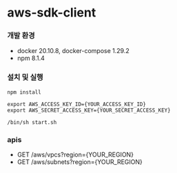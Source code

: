 # aws-sdk-client

### 개발 환경
- docker 20.10.8, docker-compose 1.29.2
- npm 8.1.4

### 설치 및 실행
```
npm install

export AWS_ACCESS_KEY_ID={YOUR_ACCESS_KEY_ID}
export AWS_SECRET_ACCESS_KEY={YOUR_SECRET_ACCESS_KEY}

/bin/sh start.sh
```

### apis
- GET /aws/vpcs?region={YOUR_REGION}
- GET /aws/subnets?region={YOUR_REGION}